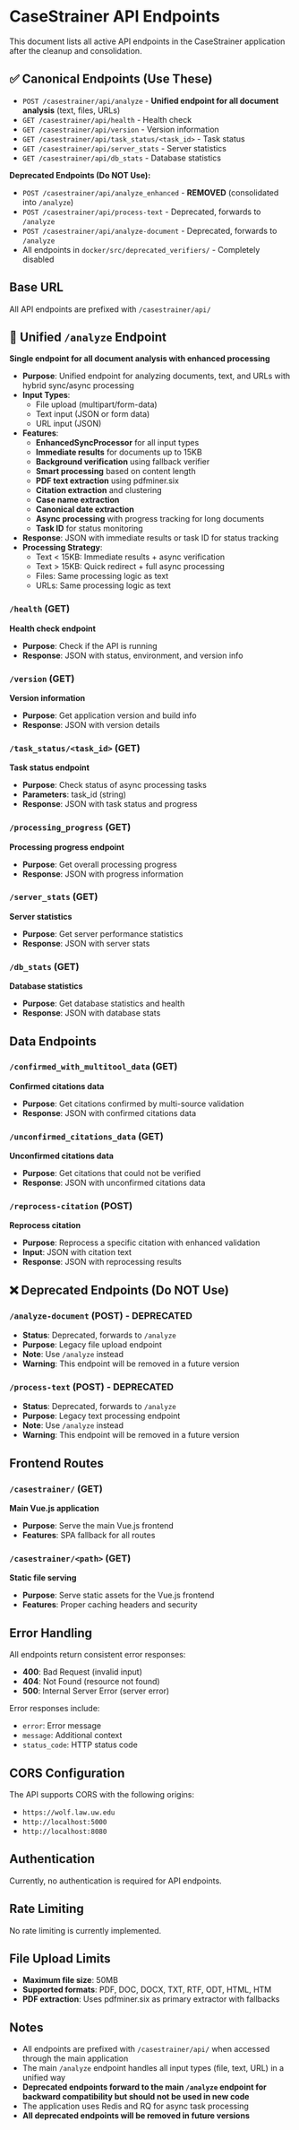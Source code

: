 # CaseStrainer API Endpoints

This document lists all active API endpoints in the CaseStrainer application after the cleanup and consolidation.

## ✅ **Canonical Endpoints (Use These)**

- `POST /casestrainer/api/analyze` - **Unified endpoint for all document analysis** (text, files, URLs)
- `GET /casestrainer/api/health` - Health check
- `GET /casestrainer/api/version` - Version information
- `GET /casestrainer/api/task_status/<task_id>` - Task status
- `GET /casestrainer/api/server_stats` - Server statistics
- `GET /casestrainer/api/db_stats` - Database statistics

**Deprecated Endpoints (Do NOT Use):**

- `POST /casestrainer/api/analyze_enhanced` - **REMOVED** (consolidated into `/analyze`)
- `POST /casestrainer/api/process-text` - Deprecated, forwards to `/analyze`
- `POST /casestrainer/api/analyze-document` - Deprecated, forwards to `/analyze`
- All endpoints in `docker/src/deprecated_verifiers/` - Completely disabled

## Base URL

All API endpoints are prefixed with `/casestrainer/api/`

## 🚀 **Unified `/analyze` Endpoint**

**Single endpoint for all document analysis with enhanced processing**

- **Purpose**: Unified endpoint for analyzing documents, text, and URLs with hybrid sync/async processing
- **Input Types**:
  - File upload (multipart/form-data)
  - Text input (JSON or form data)
  - URL input (JSON)
- **Features**:
  - **EnhancedSyncProcessor** for all input types
  - **Immediate results** for documents up to 15KB
  - **Background verification** using fallback verifier
  - **Smart processing** based on content length
  - **PDF text extraction** using pdfminer.six
  - **Citation extraction** and clustering
  - **Case name extraction**
  - **Canonical date extraction**
  - **Async processing** with progress tracking for long documents
  - **Task ID** for status monitoring
- **Response**: JSON with immediate results or task ID for status tracking
- **Processing Strategy**:
  - Text < 15KB: Immediate results + async verification
  - Text > 15KB: Quick redirect + full async processing
  - Files: Same processing logic as text
  - URLs: Same processing logic as text

### `/health` (GET)

**Health check endpoint**

- **Purpose**: Check if the API is running
- **Response**: JSON with status, environment, and version info

### `/version` (GET)

**Version information**

- **Purpose**: Get application version and build info
- **Response**: JSON with version details

### `/task_status/<task_id>` (GET)

**Task status endpoint**

- **Purpose**: Check status of async processing tasks
- **Parameters**: task_id (string)
- **Response**: JSON with task status and progress

### `/processing_progress` (GET)

**Processing progress endpoint**

- **Purpose**: Get overall processing progress
- **Response**: JSON with progress information

### `/server_stats` (GET)

**Server statistics**

- **Purpose**: Get server performance statistics
- **Response**: JSON with server stats

### `/db_stats` (GET)

**Database statistics**

- **Purpose**: Get database statistics and health
- **Response**: JSON with database stats

## Data Endpoints

### `/confirmed_with_multitool_data` (GET)

**Confirmed citations data**

- **Purpose**: Get citations confirmed by multi-source validation
- **Response**: JSON with confirmed citations data

### `/unconfirmed_citations_data` (GET)

**Unconfirmed citations data**

- **Purpose**: Get citations that could not be verified
- **Response**: JSON with unconfirmed citations data

### `/reprocess-citation` (POST)

**Reprocess citation**

- **Purpose**: Reprocess a specific citation with enhanced validation
- **Input**: JSON with citation text
- **Response**: JSON with reprocessing results

## ❌ **Deprecated Endpoints (Do NOT Use)**

### `/analyze-document` (POST) - DEPRECATED

- **Status**: Deprecated, forwards to `/analyze`
- **Purpose**: Legacy file upload endpoint
- **Note**: Use `/analyze` instead
- **Warning**: This endpoint will be removed in a future version

### `/process-text` (POST) - DEPRECATED

- **Status**: Deprecated, forwards to `/analyze`
- **Purpose**: Legacy text processing endpoint
- **Note**: Use `/analyze` instead
- **Warning**: This endpoint will be removed in a future version

## Frontend Routes

### `/casestrainer/` (GET)

**Main Vue.js application**

- **Purpose**: Serve the main Vue.js frontend
- **Features**: SPA fallback for all routes

### `/casestrainer/<path>` (GET)

**Static file serving**

- **Purpose**: Serve static assets for the Vue.js frontend
- **Features**: Proper caching headers and security

## Error Handling

All endpoints return consistent error responses:

- **400**: Bad Request (invalid input)
- **404**: Not Found (resource not found)
- **500**: Internal Server Error (server error)

Error responses include:

- `error`: Error message
- `message`: Additional context
- `status_code`: HTTP status code

## CORS Configuration

The API supports CORS with the following origins:

- `https://wolf.law.uw.edu`
- `http://localhost:5000`
- `http://localhost:8080`

## Authentication

Currently, no authentication is required for API endpoints.

## Rate Limiting

No rate limiting is currently implemented.

## File Upload Limits

- **Maximum file size**: 50MB
- **Supported formats**: PDF, DOC, DOCX, TXT, RTF, ODT, HTML, HTM
- **PDF extraction**: Uses pdfminer.six as primary extractor with fallbacks

## Notes

- All endpoints are prefixed with `/casestrainer/api/` when accessed through the main application
- The main `/analyze` endpoint handles all input types (file, text, URL) in a unified way
- **Deprecated endpoints forward to the main `/analyze` endpoint for backward compatibility but should not be used in new code**
- The application uses Redis and RQ for async task processing
- **All deprecated endpoints will be removed in future versions**
